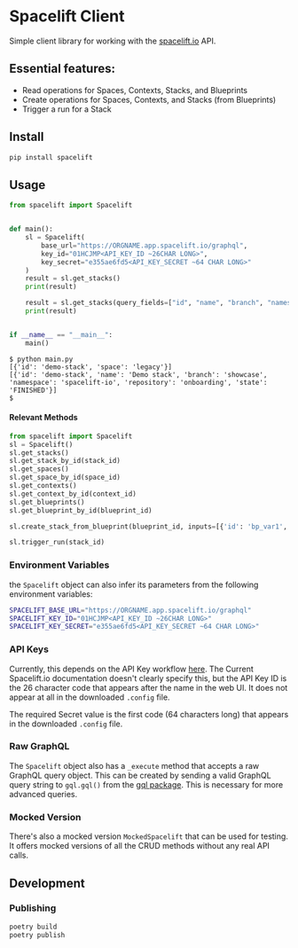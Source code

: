 # Spacelift Client
Simple client library for working with the [spacelift.io](https://spacelift.io) API.

## Essential features:
- Read operations for Spaces, Contexts, Stacks, and Blueprints
- Create operations for Spaces, Contexts, and Stacks (from Blueprints)
- Trigger a run for a Stack

## Install
```bash
pip install spacelift
```

## Usage
```python
from spacelift import Spacelift


def main():
    sl = Spacelift(
        base_url="https://ORGNAME.app.spacelift.io/graphql",
        key_id="01HCJMP<API_KEY_ID ~26CHAR LONG>",
        key_secret="e355ae6fd5<API_KEY_SECRET ~64 CHAR LONG>"
    )
    result = sl.get_stacks()
    print(result)

    result = sl.get_stacks(query_fields=["id", "name", "branch", "namespace", "repository", "state"])
    print(result)


if __name__ == "__main__":
    main()
```
```shell
$ python main.py
[{'id': 'demo-stack', 'space': 'legacy'}]
[{'id': 'demo-stack', 'name': 'Demo stack', 'branch': 'showcase', 'namespace': 'spacelift-io', 'repository': 'onboarding', 'state': 'FINISHED'}]
$ 
```
#### Relevant Methods
```python
from spacelift import Spacelift
sl = Spacelift()
sl.get_stacks()
sl.get_stack_by_id(stack_id)
sl.get_spaces()
sl.get_space_by_id(space_id)
sl.get_contexts()
sl.get_context_by_id(context_id)
sl.get_blueprints()
sl.get_blueprint_by_id(blueprint_id)

sl.create_stack_from_blueprint(blueprint_id, inputs=[{'id': 'bp_var1', 'value': 'bp_var1_value'}])

sl.trigger_run(stack_id)
```
### Environment Variables
the `Spacelift` object can also infer its parameters from the following environment variables:

```bash
SPACELIFT_BASE_URL="https://ORGNAME.app.spacelift.io/graphql"
SPACELIFT_KEY_ID="01HCJMP<API_KEY_ID ~26CHAR LONG>"
SPACELIFT_KEY_SECRET="e355ae6fd5<API_KEY_SECRET ~64 CHAR LONG>"
```

### API Keys
Currently, this depends on the API Key workflow [here](https://docs.spacelift.io/integrations/api#spacelift-api-key-token).
The Current Spacelift.io documentation doesn't clearly specify this, but the API Key ID is the 26 character code that 
appears after the name in the web UI.  It does not appear at all in the downloaded `.config` file.  

The required Secret value is the first code (64 characters long) that appears in the downloaded `.config` file.

### Raw GraphQL
The `Spacelift` object also has a `_execute` method that accepts a raw GraphQL query object.  This can be created by 
sending a valid GraphQL query string to `gql.gql()` from the [gql package](https://pypi.org/project/gql/).  This is 
necessary for more advanced queries.

### Mocked Version
There's also a mocked version `MockedSpacelift` that can be used for testing.  It offers mocked versions of all the 
CRUD methods without any real API calls.

## Development

### Publishing
```bash
poetry build
poetry publish
```